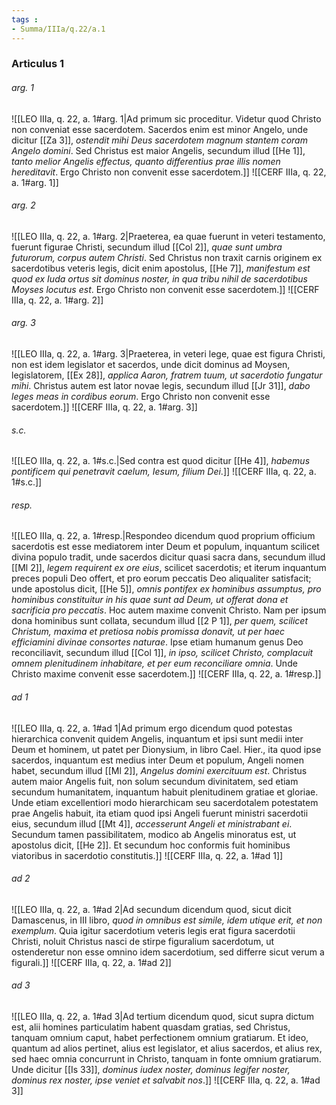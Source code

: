```yaml
---
tags : 
- Summa/IIIa/q.22/a.1
---
```


### Articulus 1

###### arg. 1
![[LEO IIIa, q. 22, a. 1#arg. 1|Ad primum sic proceditur. Videtur quod Christo non conveniat esse sacerdotem. Sacerdos enim est minor Angelo, unde dicitur [[Za 3]], *ostendit mihi Deus sacerdotem magnum stantem coram Angelo domini*. Sed Christus est maior Angelis, secundum illud [[He 1]], *tanto melior Angelis effectus, quanto differentius prae illis nomen hereditavit*. Ergo Christo non convenit esse sacerdotem.]]
![[CERF IIIa, q. 22, a. 1#arg. 1]]

###### arg. 2
![[LEO IIIa, q. 22, a. 1#arg. 2|Praeterea, ea quae fuerunt in veteri testamento, fuerunt figurae Christi, secundum illud [[Col 2]], *quae sunt umbra futurorum, corpus autem Christi*. Sed Christus non traxit carnis originem ex sacerdotibus veteris legis, dicit enim apostolus, [[He 7]], *manifestum est quod ex Iuda ortus sit dominus noster, in qua tribu nihil de sacerdotibus Moyses locutus est*. Ergo Christo non convenit esse sacerdotem.]]
![[CERF IIIa, q. 22, a. 1#arg. 2]]

###### arg. 3
![[LEO IIIa, q. 22, a. 1#arg. 3|Praeterea, in veteri lege, quae est figura Christi, non est idem legislator et sacerdos, unde dicit dominus ad Moysen, legislatorem, [[Ex 28]], *applica Aaron, fratrem tuum, ut sacerdotio fungatur mihi*. Christus autem est lator novae legis, secundum illud [[Jr 31]], *dabo leges meas in cordibus eorum*. Ergo Christo non convenit esse sacerdotem.]]
![[CERF IIIa, q. 22, a. 1#arg. 3]]

###### s.c.
![[LEO IIIa, q. 22, a. 1#s.c.|Sed contra est quod dicitur [[He 4]], *habemus pontificem qui penetravit caelum, Iesum, filium Dei*.]]
![[CERF IIIa, q. 22, a. 1#s.c.]]

###### resp.
![[LEO IIIa, q. 22, a. 1#resp.|Respondeo dicendum quod proprium officium sacerdotis est esse mediatorem inter Deum et populum, inquantum scilicet divina populo tradit, unde sacerdos dicitur quasi sacra dans, secundum illud [[Ml 2]], *legem requirent ex ore eius*, scilicet sacerdotis; et iterum inquantum preces populi Deo offert, et pro eorum peccatis Deo aliqualiter satisfacit; unde apostolus dicit, [[He 5]], *omnis pontifex ex hominibus assumptus, pro hominibus constituitur in his quae sunt ad Deum, ut offerat dona et sacrificia pro peccatis*. Hoc autem maxime convenit Christo. Nam per ipsum dona hominibus sunt collata, secundum illud [[2 P 1]], *per quem, scilicet Christum, maxima et pretiosa nobis promissa donavit, ut per haec efficiamini divinae consortes naturae*. Ipse etiam humanum genus Deo reconciliavit, secundum illud [[Col 1]], *in ipso, scilicet Christo, complacuit omnem plenitudinem inhabitare, et per eum reconciliare omnia*. Unde Christo maxime convenit esse sacerdotem.]]
![[CERF IIIa, q. 22, a. 1#resp.]]

###### ad 1
![[LEO IIIa, q. 22, a. 1#ad 1|Ad primum ergo dicendum quod potestas hierarchica convenit quidem Angelis, inquantum et ipsi sunt medii inter Deum et hominem, ut patet per Dionysium, in libro Cael. Hier., ita quod ipse sacerdos, inquantum est medius inter Deum et populum, Angeli nomen habet, secundum illud [[Ml 2]], *Angelus domini exercituum est*. Christus autem maior Angelis fuit, non solum secundum divinitatem, sed etiam secundum humanitatem, inquantum habuit plenitudinem gratiae et gloriae. Unde etiam excellentiori modo hierarchicam seu sacerdotalem potestatem prae Angelis habuit, ita etiam quod ipsi Angeli fuerunt ministri sacerdotii eius, secundum illud [[Mt 4]], *accesserunt Angeli et ministrabant ei*. Secundum tamen passibilitatem, modico ab Angelis minoratus est, ut apostolus dicit, [[He 2]]. Et secundum hoc conformis fuit hominibus viatoribus in sacerdotio constitutis.]]
![[CERF IIIa, q. 22, a. 1#ad 1]]

###### ad 2
![[LEO IIIa, q. 22, a. 1#ad 2|Ad secundum dicendum quod, sicut dicit Damascenus, in III libro, *quod in omnibus est simile, idem utique erit, et non exemplum*. Quia igitur sacerdotium veteris legis erat figura sacerdotii Christi, noluit Christus nasci de stirpe figuralium sacerdotum, ut ostenderetur non esse omnino idem sacerdotium, sed differre sicut verum a figurali.]]
![[CERF IIIa, q. 22, a. 1#ad 2]]

###### ad 3
![[LEO IIIa, q. 22, a. 1#ad 3|Ad tertium dicendum quod, sicut supra dictum est, alii homines particulatim habent quasdam gratias, sed Christus, tanquam omnium caput, habet perfectionem omnium gratiarum. Et ideo, quantum ad alios pertinet, alius est legislator, et alius sacerdos, et alius rex, sed haec omnia concurrunt in Christo, tanquam in fonte omnium gratiarum. Unde dicitur [[Is 33]], *dominus iudex noster, dominus legifer noster, dominus rex noster, ipse veniet et salvabit nos*.]]
![[CERF IIIa, q. 22, a. 1#ad 3]]

